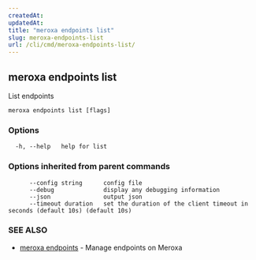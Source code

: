 ```yaml
---
createdAt: 
updatedAt: 
title: "meroxa endpoints list"
slug: meroxa-endpoints-list
url: /cli/cmd/meroxa-endpoints-list/
---
```

## meroxa endpoints list

List endpoints

```
meroxa endpoints list [flags]
```

### Options

```
  -h, --help   help for list
```

### Options inherited from parent commands

```
      --config string      config file
      --debug              display any debugging information
      --json               output json
      --timeout duration   set the duration of the client timeout in seconds (default 10s) (default 10s)
```

### SEE ALSO

* [meroxa endpoints](/cli/cmd/meroxa-endpoints/)	 - Manage endpoints on Meroxa

